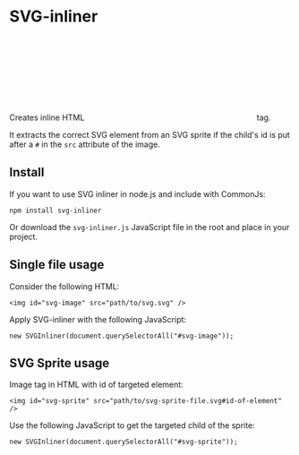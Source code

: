 SVG-inliner
===========
Creates inline HTML <svg> from an external SVG (sprite) in an <img /> tag.

It extracts the correct SVG element from an SVG sprite if the child's id is put after a `#` in the `src` attribute of
the image.

Install
-------
If you want to use SVG inliner in node.js and include with CommonJs:

    npm install svg-inliner

Or download the `svg-inliner.js` JavaScript file in the root and place in your project.

Single file usage
-----------------

Consider the following HTML:

    <img id="svg-image" src="path/to/svg.svg" />

Apply SVG-inliner with the following JavaScript:

    new SVGInliner(document.querySelectorAll("#svg-image"));

SVG Sprite usage
----------------

Image tag in HTML with id of targeted element:

    <img id="svg-sprite" src="path/to/svg-sprite-file.svg#id-of-element" />

Use the following JavaScript to get the targeted child of the sprite:

    new SVGInliner(document.querySelectorAll("#svg-sprite"));